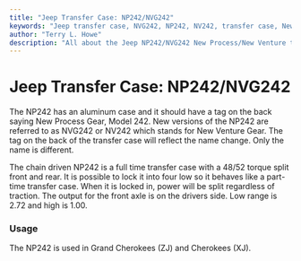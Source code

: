 ```yaml
---
title: "Jeep Transfer Case: NP242/NVG242"
keywords: "Jeep transfer case, NVG242, NP242, NV242, transfer case, New Process"
author: "Terry L. Howe"
description: "All about the Jeep NP242/NVG242 New Process/New Venture transfer case."
---
```

# Jeep Transfer Case: NP242/NVG242

The NP242 has an aluminum case and it should have a tag on the back saying New Process Gear, Model 242. New versions of the NP242 are referred to as NVG242 or NV242 which stands for New Venture Gear. The tag on the back of the transfer case will reflect the name change. Only the name is different.

The chain driven NP242 is a full time transfer case with a 48/52 torque split front and rear. It is possible to lock it into four low so it behaves like a part-time transfer case. When it is locked in, power will be split regardless of traction. The output for the front axle is on the drivers side. Low range is 2.72 and high is 1.00.

### Usage

The NP242 is used in Grand Cherokees (ZJ) and Cherokees (XJ).